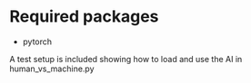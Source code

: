 # Required packages
- pytorch


A test setup is included showing how to load and use the AI in human_vs_machine.py
